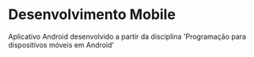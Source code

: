 # Desenvolvimento Mobile
Aplicativo Android desenvolvido a partir da disciplina 'Programação para dispositivos móveis em Android'
